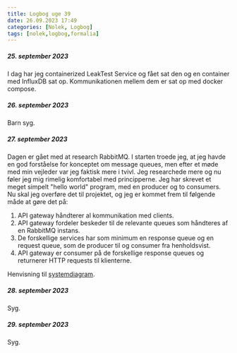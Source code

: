 ```yaml
---
title: Logbog uge 39
date: 26.09.2023 17:49
categories: [Nolek, Logbog]
tags: [nolek,logbog,formalia]
---
```

##### 25. september 2023
I dag har jeg containerized LeakTest Service og fået sat den og en container med InfluxDB sat op. Kommunikationen mellem
dem er sat op med docker compose. 

##### 26. september 2023
Barn syg. 

##### 27. september 2023
Dagen er gået med at research RabbitMQ. I starten troede jeg, at jeg havde en god forståelse for konceptet om message queues,
men efter et møde med min vejleder var jeg faktisk mere i tvivl. Jeg researchede mere og nu føler jeg mig rimelig komfortabel
med principperne. Jeg har skrevet et meget simpelt "hello world" program, med en producer og to consumers. Nu skal jeg 
overføre det til projektet, og jeg er kommet frem til følgende måde at gøre det på:
1. API gateway håndterer al kommunikation med clients.
2. API gateway fordeler beskeder til de relevante queues som håndteres af en RabbitMQ instans. 
3. De forskellige services har som minimum en response queue og en request queue, som de producer til og consumer fra 
henholdsvist.
4. API gateway er consumer på de forskellige response queues og returnerer HTTP requests til klienterne. 

Henvisning til [systemdiagram](https://olavlinddam.github.io/posts/Overordnet-systemdiagram-v2/).

##### 28. september 2023
Syg.

##### 29. september 2023
Syg.
